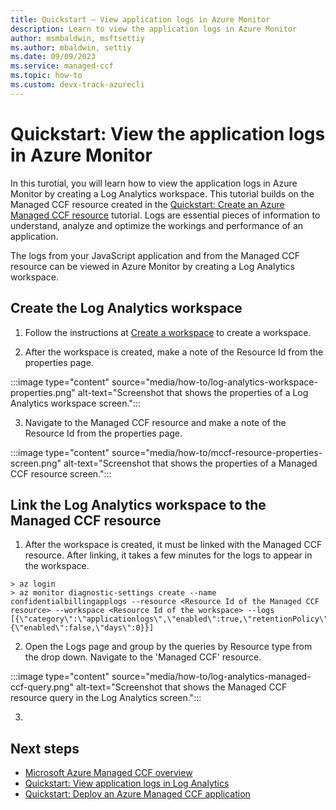 ```yaml
---
title: Quickstart – View application logs in Azure Monitor
description: Learn to view the application logs in Azure Monitor
author: msmbaldwin, msftsettiy
ms.author: mbaldwin, settiy
ms.date: 09/09/2023
ms.service: managed-ccf
ms.topic: how-to
ms.custom: devx-track-azurecli
---
```


# Quickstart: View the application logs in Azure Monitor

In this turotial, you will learn how to view the application logs in Azure Monitor by creating a Log Analytics workspace. This tutorial builds on the Managed CCF resource created in the [Quickstart: Create an Azure Managed CCF resource](quickstart-portal.md) tutorial. Logs are essential pieces of information to understand, analyze and optimize the workings and performance of an application. 

The logs from your JavaScript application and from the Managed CCF resource can be viewed in Azure Monitor by creating a Log Analytics workspace.

## Create the Log Analytics workspace 

1. Follow the instructions at [Create a workspace](../azure-monitor/logs/quick-create-workspace.md) to create a workspace.

2. After the workspace is created, make a note of the Resource Id from the properties page. 

:::image type="content" source="media/how-to/log-analytics-workspace-properties.png" alt-text="Screenshot that shows the properties of a Log Analytics workspace screen.":::

3. Navigate to the Managed CCF resource and make a note of the Resource Id from the properties page.

:::image type="content" source="media/how-to/mccf-resource-properties-screen.png" alt-text="Screenshot that shows the properties of a Managed CCF resource screen.":::

## Link the Log Analytics workspace to the Managed CCF resource

1. After the workspace is created, it must be linked with the Managed CCF resource. After linking, it takes a few minutes for the logs to appear in the workspace.

```azurecli
> az login
> az monitor diagnostic-settings create --name confidentialbillingapplogs --resource <Resource Id of the Managed CCF resource> --workspace <Resource Id of the workspace> --logs [{\"category\":\"applicationlogs\",\"enabled\":true,\"retentionPolicy\":{\"enabled\":false,\"days\":0}}]
```

2.  Open the Logs page and group by the queries by Resource type from the drop down. Navigate to the 'Managed CCF' resource.

:::image type="content" source="media/how-to/log-analytics-managed-ccf-query.png" alt-text="Screenshot that shows the Managed CCF resource query in the Log Analytics screen.":::

3. 

## Next steps

- [Microsoft Azure Managed CCF overview](overview.md)
- [Quickstart: View application logs in Log Analytics](quickstart-enable-log-analytics.md)
- [Quickstart: Deploy an Azure Managed CCF application](quickstart-deploy-application.md)
